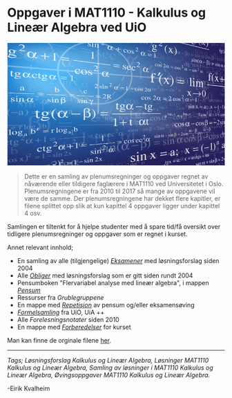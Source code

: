 ﻿# Oppgaver i MAT1110 - Kalkulus og Lineær Algebra ved UiO
![](img/calculus.jpg)
>Dette er en samling av plenumsregninger og oppgaver regnet av nåværende eller tildigere faglærere i MAT1110 ved Universitetet i Oslo. Plenumsregningene er fra 2010 til 2017 så mange av oppgavene vil være de samme. Der plenumsregningene har dekket flere kapitler, er filene splittet opp slik at kun kapittel 4 oppgaver ligger under kapittel 4 osv.

 Samlingen er tiltenkt for å hjelpe studenter med å spare tid/få oversikt over tidligere plenumsregninger og oppgaver som er regnet i kurset.

 Annet relevant innhold;
 - En samling av alle (tilgjengelige) [_Eksamener_](https://github.com/KvalheimRacing/MAT1110-Kalkulus-Linear-Algebra/tree/master/Eksamener) med løsningsforslag siden 2004
 - Alle [_Obliger_](https://github.com/KvalheimRacing/MAT1110-Kalkulus-Linear-Algebra/tree/master/Obliger) med løsningsforslag som er gitt siden rundt 2004
 - Pensumboken "Flervariabel analyse med lineær algebra", i mappen [_Pensum_](https://github.com/KvalheimRacing/MAT1110-Kalkulus-Linear-Algebra/tree/master/Pensum)
 - Ressurser fra _Grublegruppene_
 - En mappe med [_Repetisjon_](https://github.com/KvalheimRacing/MAT1110-Kalkulus-Linear-Algebra/tree/master/Repetisjon) av pensum og/eller eksamensøving
 - [_Formelsamling_](https://github.com/KvalheimRacing/MAT1110-Kalkulus-Linear-Algebra/tree/master/Formelsamlinger) fra UiO, UiA ++
 - Alle _Forelesningsnotater_ siden 2010
 - En mappe med [_Forberedelser_](https://github.com/KvalheimRacing/MAT1110-Kalkulus-Linear-Algebra/tree/master/Forberedelser) for kurset

Man kan finne de orginale filene [her](http://www.uio.no/studier/emner/matnat/math/MAT1110/).
 ___

 *Tags; Løsningsforslag Kalkulus og Lineær Algebra, Løsninger MAT1110 Kalkulus og Lineær Algebra, Samling av løsninger i MAT1110 Kalkulus og Lineær Algebra, Øvingsoppgaver MAT1110 Kalkulus og Lineær Algebra.*

 -Eirik Kvalheim

